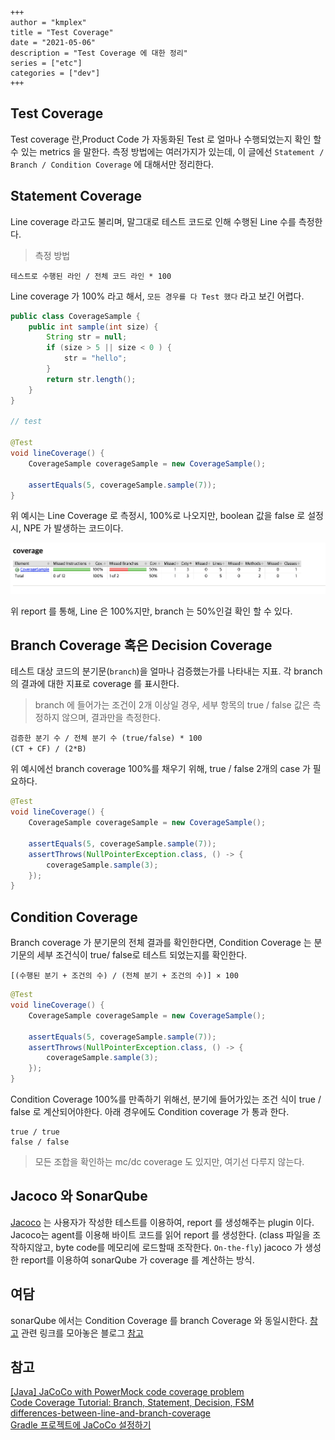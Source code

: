 ```
+++
author = "kmplex"
title = "Test Coverage"
date = "2021-05-06"
description = "Test Coverage 에 대한 정리"
series = ["etc"]
categories = ["dev"]
+++
```


## Test Coverage 

Test coverage 란,Product Code 가 자동화된 Test 로 얼마나 수행되었는지 확인 할 수 있는 metrics 을 말한다.
측정 방법에는 여러가지가 있는데, 이 글에선 `Statement / Branch / Condition Coverage` 에 대해서만 정리한다.


## Statement Coverage 

Line coverage 라고도 불리며, 말그대로 테스트 코드로 인해 수행된 Line 수를 측정한다.

> 측정 방법

`테스트로 수행된 라인 / 전체 코드 라인 * 100`

Line coverage 가 100% 라고 해서, `모든 경우를 다 Test 했다` 라고 보긴 어렵다.

```java
public class CoverageSample {
	public int sample(int size) {
		String str = null;
		if (size > 5 || size < 0 ) {
			str = "hello";
		}
		return str.length();
	}
}

// test

@Test
void lineCoverage() {
    CoverageSample coverageSample = new CoverageSample();

    assertEquals(5, coverageSample.sample(7));
}
```

위 예시는 Line Coverage 로 측정시, 100%로 나오지만, boolean 값을 false 로 설정시, NPE 가 발생하는 코드이다.


![jacoco report](jacoco-report.png)

위 report 를 통해, Line 은 100%지만, branch 는 50%인걸 확인 할 수 있다.

## Branch Coverage 혹은 Decision Coverage

테스트 대상 코드의 분기문(`branch`)을 얼마나 검증했는가를 나타내는 지표.
각 branch 의 결과에 대한 지표로 coverage 를 표시한다.

> branch 에 들어가는 조건이 2개 이상일 경우, 세부 항목의 true / false 값은 측정하지 않으며, 결과만을 측정한다.

`검증한 분기 수 / 전체 분기 수 (true/false) * 100`    
`(CT + CF) / (2*B)`

위 예시에선 branch coverage 100%를 채우기 위해, true / false 2개의 case 가 필요하다. 

```java
@Test
void lineCoverage() {
    CoverageSample coverageSample = new CoverageSample();

    assertEquals(5, coverageSample.sample(7));
    assertThrows(NullPointerException.class, () -> {
        coverageSample.sample(3);
    });
}
```

## Condition Coverage

Branch coverage 가 분기문의 전체 결과를 확인한다면, Condition Coverage 는 분기문의 세부 조건식이 true/ false로 테스트 되었는지를 확인한다.

`[(수행된 분기 + 조건의 수) / (전체 분기 + 조건의 수)] × 100`

```java
@Test
void lineCoverage() {
    CoverageSample coverageSample = new CoverageSample();

    assertEquals(5, coverageSample.sample(7));
    assertThrows(NullPointerException.class, () -> {
        coverageSample.sample(3);
    });
}
```

Condition Coverage 100%를 만족하기 위해선, 분기에 들어가있는 조건 식이 true / false 로 계산되어야한다.
아래 경우에도 Condition coverage 가 통과 한다.

```
true / true
false / false
```

> 모든 조합을 확인하는 mc/dc coverage 도 있지만, 여기선 다루지 않는다.

## Jacoco 와 SonarQube 

[Jacoco](https://www.jacoco.org/jacoco/) 는 사용자가 작성한 테스트를 이용하여, report 를 생성해주는 plugin 이다.
Jacoco는 agent를 이용해 바이트 코드를 읽어 report 를 생성한다. (class 파일을 조작하지않고, byte code를 메모리에 로드할때 조작한다. `On-the-fly`)
jacoco 가 생성한 report를 이용하여 sonarQube 가 coverage 를 계산하는 방식.

## 여담 

sonarQube 에서는 Condition Coverage 를 branch Coverage 와 동일시한다. [참고](https://docs.sonarqube.org/latest/user-guide/metric-definitions/#header-9)
관련 링크를 모아놓은 블로그 [참고](https://m.blog.naver.com/genycho/221412530521)

## 참고 

[[Java] JaCoCo with PowerMock code coverage problem](https://sanghaklee.tistory.com/68)    
[Code Coverage Tutorial: Branch, Statement, Decision, FSM](https://www.guru99.com/code-coverage.html)    
[differences-between-line-and-branch-coverage](https://stackoverflow.com/questions/8229236/differences-between-line-and-branch-coverage)   
[Gradle 프로젝트에 JaCoCo 설정하기](https://woowabros.github.io/experience/2020/02/02/jacoco-config-on-gradle-project.html)